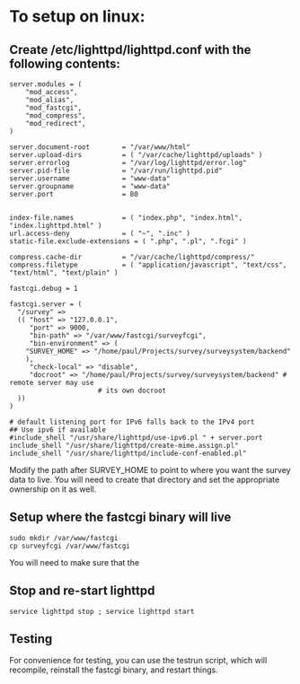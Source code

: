 # To setup on linux:


## Create /etc/lighttpd/lighttpd.conf  with the following contents:

```
server.modules = (
	"mod_access",
	"mod_alias",
	"mod_fastcgi",
	"mod_compress",
 	"mod_redirect",
)

server.document-root        = "/var/www/html"
server.upload-dirs          = ( "/var/cache/lighttpd/uploads" )
server.errorlog             = "/var/log/lighttpd/error.log"
server.pid-file             = "/var/run/lighttpd.pid"
server.username             = "www-data"
server.groupname            = "www-data"
server.port                 = 80


index-file.names            = ( "index.php", "index.html", "index.lighttpd.html" )
url.access-deny             = ( "~", ".inc" )
static-file.exclude-extensions = ( ".php", ".pl", ".fcgi" )

compress.cache-dir          = "/var/cache/lighttpd/compress/"
compress.filetype           = ( "application/javascript", "text/css", "text/html", "text/plain" )

fastcgi.debug = 1

fastcgi.server = (
  "/survey" =>
  (( "host" => "127.0.0.1",
     "port" => 9000,
     "bin-path" => "/var/www/fastcgi/surveyfcgi",
     "bin-environment" => (
	"SURVEY_HOME" => "/home/paul/Projects/survey/surveysystem/backend"
	),
     "check-local" => "disable",
     "docroot" => "/home/paul/Projects/survey/surveysystem/backend" # remote server may use 
                      # its own docroot
  ))
)

# default listening port for IPv6 falls back to the IPv4 port
## Use ipv6 if available
#include_shell "/usr/share/lighttpd/use-ipv6.pl " + server.port
include_shell "/usr/share/lighttpd/create-mime.assign.pl"
include_shell "/usr/share/lighttpd/include-conf-enabled.pl"
```

Modify the path after SURVEY_HOME to point to where you want the survey
data to live. You will need to create that directory and set the appropriate
ownership on it as well.


## Setup where the fastcgi binary will live

```
sudo mkdir /var/www/fastcgi
cp surveyfcgi /var/www/fastcgi
```

You will need to make sure that the 

## Stop and re-start lighttpd

```
service lighttpd stop ; service lighttpd start
```

## Testing

For convenience for testing, you can use the testrun script, which will recompile,
reinstall the fastcgi binary, and restart things.
